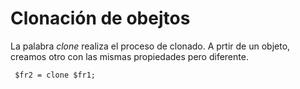 # Clonación de obejtos

La palabra *clone* realiza el proceso de clonado. A prtir de un objeto, creamos otro con las mismas propiedades pero diferente.

` $fr2 = clone $fr1;`